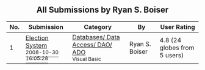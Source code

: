 ﻿<div align="center">

## All Submissions by Ryan S\. Boiser

</div>

No.  | Submission | Category | By   | User Rating
---- | ---------- | -------- | ---- | -----------
1 | [Election System<br /><sup>2008-10-30 16:05:28</sup>](https://github.com/Planet-Source-Code/ryan-s-boiser-election-system__1-71318) | [Databases/ Data Access/ DAO/ ADO<br /><sup>Visual Basic</sup>](../ByCategory/databases-data-access-dao-ado__1-6.md) | Ryan S\. Boiser | 4.8 (24 globes from 5 users)
